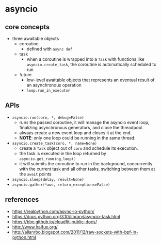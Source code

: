 # asyncio

## core concepts
* three awaitable objects
    * coroutine
        * defined with `async def`
    * task
        * when a coroutine is wrapped into a `Task` with functions like `asyncio.create_task`, the coroutine is automatically scheduled to run
    * future
        * low-level awaitable objects that represents an eventual result of an asynchronous operation
        * `loop.run_in_executor`

## APIs
* `asyncio.run(coro, *, debug=False)`
    * runs the passed coroutine, it will manage the asyncio event loop, finalizing asynchronous generators, and close the threadpool.
    * always create a new event loop and closes it at the end.
    * **NOTE**: only one loop could be running in the same thread.
* `asyncio.create_task(coro, *, name=None)`
    * create a `Task` object out of `coro` and schedule its execution.
    * the task is executed in the loop returned by `asyncio.get_running_loop()`
    * it will submits the coroutine to run in the background, concurrently with the current task and all other tasks, switching between them at the `await` points
* `asyncio.sleep(delay, result=None)`
* `asyncio.gather(*aws, return_exceptions=False)`

## references
* https://realpython.com/async-io-python/
* https://docs.python.org/3.10/library/asyncio-task.html
* https://bbc.github.io/cloudfit-public-docs/
* http://www.haifux.org/
* http://allanrbo.blogspot.com/2011/12/raw-sockets-with-bpf-in-python.html